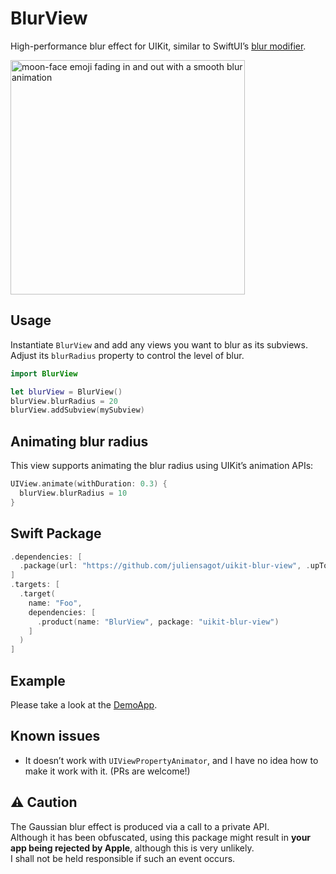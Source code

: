 # BlurView
High-performance blur effect for UIKit, similar to SwiftUI’s [blur modifier](https://developer.apple.com/documentation/swiftui/view/blur(radius:opaque:)).

<img src="https://hostr.co/file/fsK44ma70bWo/Example.gif" width="375" alt="moon-face emoji fading in and out with a smooth blur animation">

## Usage

Instantiate `BlurView` and add any views you want to blur as its subviews.  
Adjust its `blurRadius` property to control the level of blur.

```swift
import BlurView

let blurView = BlurView()
blurView.blurRadius = 20
blurView.addSubview(mySubview)
```

## Animating blur radius
This view supports animating the blur radius using UIKit’s animation APIs:
```swift
UIView.animate(withDuration: 0.3) {
  blurView.blurRadius = 10
}
```

## Swift Package
```swift
.dependencies: [
  .package(url: "https://github.com/juliensagot/uikit-blur-view", .upToNextMajor(from: "1.0.0"))
]
.targets: [
  .target(
    name: "Foo",
    dependencies: [
      .product(name: "BlurView", package: "uikit-blur-view")
    ]
  )
]
```

## Example
Please take a look at the [DemoApp](Examples/DemoApp/).

## Known issues
- It doesn’t work with `UIViewPropertyAnimator`, and I have no idea how to make it work with it. (PRs are welcome!)

## ⚠️ Caution
The Gaussian blur effect is produced via a call to a private API.  
Although it has been obfuscated, using this package might result in **your app being rejected by Apple**, although this is very unlikely.  
I shall not be held responsible if such an event occurs.
